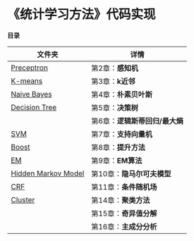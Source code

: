 # 《统计学习方法》代码实现

**目录**

| 文件夹                                         | 详情                           |
| ---------------------------------------------- | ------------------------------ |
| [Preceptron](Preceptron)                       | 第2章：**感知机**              |
| [K-means](K-means)                             | 第3章：**k近邻**               |
| [Naive Bayes](Naive%20Bayes)                   | 第4章：**朴素贝叶斯**          |
| [Decision Tree](Decision%20Tree)               | 第5章：**决策树**              |
|                                                | 第6章：**逻辑斯蒂回归/最大熵** |
| [SVM](SVM)                                     | 第7章：**支持向量机**          |
| [Boost](Boost)                                 | 第8章：**提升方法**            |
| [EM](EM)                                       | 第9章：**EM算法**              |
| [Hidden Markov Model](Hidden%20Markov%20Model) | 第10章：**隐马尔可夫模型**     |
| [CRF](CRF)                                     | 第11章：**条件随机场**         |
| [Cluster](Cluster)                             | 第14章：**聚类方法**           |
|                                                | 第15章：**奇异值分解**         |
|                                                | 第16章：**主成分分析**         |

